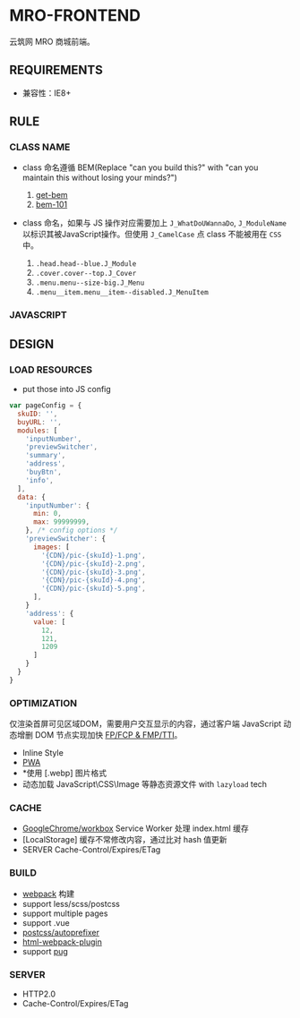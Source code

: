 
# MRO-FRONTEND

云筑网 MRO 商城前端。

## REQUIREMENTS

+ 兼容性：IE8+

## RULE

### CLASS NAME

+ class 命名遵循 BEM(Replace "can you build this?" with "can you maintain this without losing your minds?")
  1. [get-bem](http://getbem.com/naming/)
  2. [bem-101](https://css-tricks.com/bem-101/)

+ class 命名，如果与 JS 操作对应需要加上 `J_WhatDoUWannaDo`, `J_ModuleName` 以标识其被JavaScript操作。但使用 `J_CamelCase` 点 class 不能被用在 `CSS` 中。
  1. `.head.head--blue.J_Module`
  2. `.cover.cover--top.J_Cover`
  3. `.menu.menu--size-big.J_Menu`
  4. `.menu__item.menu__item--disabled.J_MenuItem`

### JAVASCRIPT

## DESIGN

### LOAD RESOURCES
+ put those into JS config
```js
var pageConfig = {
  skuID: '',
  buyURL: '',
  modules: [
    'inputNumber',
    'previewSwitcher',
    'summary',
    'address',
    'buyBtn',
    'info',
  ],
  data: {
    'inputNumber': {
      min: 0,
      max: 99999999,
    }, /* config options */
    'previewSwitcher': {
      images: [
        '{CDN}/pic-{skuId}-1.png',
        '{CDN}/pic-{skuId}-2.png',
        '{CDN}/pic-{skuId}-3.png',
        '{CDN}/pic-{skuId}-4.png',
        '{CDN}/pic-{skuId}-5.png',
      ],
    }
    'address': {
      value: [
        12,
        121,
        1209
      ]
    }
  }
}
```

### OPTIMIZATION

仅渲染首屏可见区域DOM，需要用户交互显示的内容，通过客户端 JavaScript 动态增删 DOM 节点实现加快 [FP/FCP & FMP/TTI](https://developers.google.com/web/fundamentals/performance/user-centric-performance-metrics#_6)。

+ Inline Style
+ [PWA](https://infrequently.org/2015/06/progressive-apps-escaping-tabs-without-losing-our-soul/)
+ *使用 [.webp] 图片格式
+ 动态加载 JavaScript\CSS\Image 等静态资源文件 with `lazyload` tech

### CACHE

+ [GoogleChrome/workbox](https://github.com/GoogleChrome/workbox) Service Worker 处理 index.html 缓存
+ [LocalStorage] 缓存不常修改内容，通过比对 hash 值更新
+ SERVER Cache-Control/Expires/ETag

### BUILD

+ [webpack](https://webpack.js.org/) 构建
+ support less/scss/postcss
+ support multiple pages
+ support .vue
+ [postcss/autoprefixer](https://github.com/postcss/autoprefixer)
+ [html-webpack-plugin](https://github.com/jantimon/html-webpack-plugin)
+ support [pug](http://naltatis.github.io/jade-syntax-docs/#text)

### SERVER

+ HTTP2.0
+ Cache-Control/Expires/ETag
